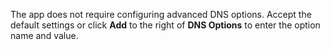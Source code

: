 &NewLine;

The app does not require configuring advanced DNS options.
Accept the default settings or click **Add** to the right of **DNS Options** to enter the option name and value.